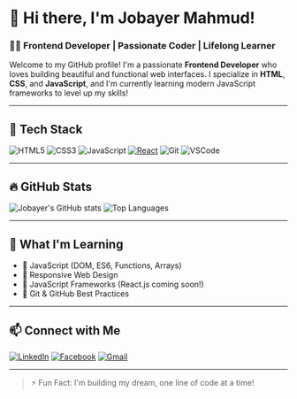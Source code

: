 # 👋 Hi there, I'm Jobayer Mahmud!

### 🧑‍💻 Frontend Developer | Passionate Coder | Lifelong Learner

Welcome to my GitHub profile! I'm a passionate **Frontend Developer** who loves building beautiful and functional web interfaces. I specialize in **HTML**, **CSS**, and **JavaScript**, and I'm currently learning modern JavaScript frameworks to level up my skills!

---

## 🚀 Tech Stack

![HTML5](https://img.shields.io/badge/HTML5-E34F26?style=for-the-badge&logo=html5&logoColor=white)
![CSS3](https://img.shields.io/badge/CSS3-1572B6?style=for-the-badge&logo=css3&logoColor=white)
![JavaScript](https://img.shields.io/badge/JavaScript-F7DF1E?style=for-the-badge&logo=javascript&logoColor=black)
[![React](https://img.shields.io/badge/React-61DAFB?style=for-the-badge&logo=react&logoColor=black)](https://reactjs.org/)
![Git](https://img.shields.io/badge/Git-F05032?style=for-the-badge&logo=git&logoColor=white)
![VSCode](https://img.shields.io/badge/VS%20Code-007ACC?style=for-the-badge&logo=visual-studio-code&logoColor=white)



---

## 🔥 GitHub Stats

![Jobayer's GitHub stats](https://github-readme-stats.vercel.app/api?username=jobayerm10&show_icons=true&theme=dracula)
![Top Languages](https://github-readme-stats.vercel.app/api/top-langs/?username=jobayerm10&layout=compact&theme=dracula)

---

## 🌱 What I'm Learning
- 🔸 JavaScript (DOM, ES6, Functions, Arrays)
- 🔸 Responsive Web Design
- 🔸 JavaScript Frameworks (React.js coming soon!)
- 🔸 Git & GitHub Best Practices

---

## 📫 Connect with Me

[![LinkedIn](https://img.shields.io/badge/LinkedIn-blue?logo=linkedin&logoColor=white)](https://www.linkedin.com/in/jobayer-mahmud-06160532a/)
[![Facebook](https://img.shields.io/badge/Facebook-1877F2?logo=facebook&logoColor=white)](https://www.facebook.com/jobayermahmud76)
[![Gmail](https://img.shields.io/badge/Gmail-D14836?logo=gmail&logoColor=white)](mailto:jobayermahmud976@gmail.com)

---

> ⚡ Fun Fact: I'm building my dream, one line of code at a time!



